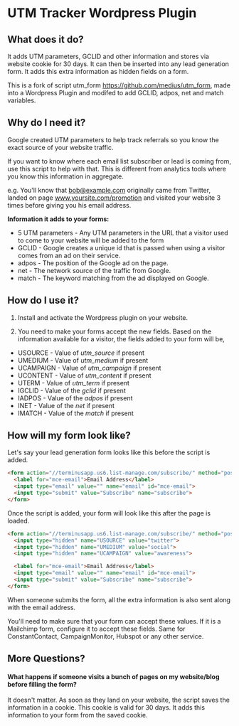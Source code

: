 # UTM Tracker Wordpress Plugin

## What does it do?
It adds UTM parameters, GCLID and other information and stores via website cookie for 30 days. It can then be inserted into any lead generation form. It adds this extra information as hidden fields on a form.

This is a fork of script utm_form https://github.com/medius/utm_form, made into a Wordpress Plugin and modifed to add GCLID, adpos, net and match variables.

## Why do I need it?
Google created UTM parameters to help track referrals so you know the exact source of your website traffic.

If you want to know where each email list subscriber or lead is coming from, use this script to help with that. This
is different from analytics tools where you know this information in aggregate.

e.g. You'll know that bob@example.com originally came from Twitter, landed on page www.yoursite.com/promotion and
visited your website 3 times before giving you his email address.

**Information it adds to your forms:**
* 5 UTM parameters - Any UTM parameters in the URL that a visitor used to come to your website will be added to the form
* GCLID - Google creates a unique id that is passed when using a visitor comes from an ad on their service.
* adpos - The position of the Google ad on the page.
* net - The network source of the traffic from Google.
* match - The keyword matching from the ad displayed on Google.

## How do I use it?


1. Install and activate the Wordpress plugin on your website.

2. You need to make your forms accept the new fields. Based on the information available for a visitor, the fields added
  to your form will be,

  * USOURCE - Value of *utm_source* if present
  * UMEDIUM - Value of *utm_medium* if present
  * UCAMPAIGN - Value of *utm_campaign* if present
  * UCONTENT - Value of *utm_content* if present
  * UTERM - Value of *utm_term* if present
  * IGCLID - Value of the *gclid* if present
  * IADPOS - Value of the *adpos* if present
  * INET - Value of the *net* if present
  * IMATCH - Value of the *match* if present
  
## How will my form look like?

Let's say your lead generation form looks like this before the script is added.
```html
<form action="//terminusapp.us6.list-manage.com/subscribe/" method="post">
  <label for="mce-email">Email Address</label>
  <input type="email" value="" name="email" id="mce-email">
  <input type="submit" value="Subscribe" name="subscribe">
</form>
```

Once the script is added, your form will look like this after the page is loaded.

```html
<form action="//terminusapp.us6.list-manage.com/subscribe/" method="post">
  <input type="hidden" name="USOURCE" value="twitter">
  <input type="hidden" name="UMEDIUM" value="social">
  <input type="hidden" name="UCAMPAIGN" value="awareness">

  <label for="mce-email">Email Address</label>
  <input type="email" value="" name="email" id="mce-email">
  <input type="submit" value="Subscribe" name="subscribe">
</form>
```

When someone submits the form, all the extra information is also sent along with the email address.

You'll need to make sure that your form can accept these values. If it is a Mailchimp form, configure it to
accept these fields. Same for ConstantContact, CampaignMonitor, Hubspot or any other service.

## More Questions?
#### What happens if someone visits a bunch of pages on my website/blog before filling the form?
It doesn't matter. As soon as they land on your website, the script saves the information in a cookie. This
cookie is valid for 30 days. It adds this information to your form from the saved cookie.
